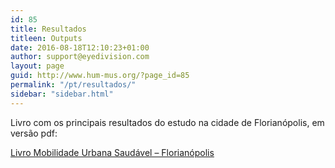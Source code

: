 ```yaml
---
id: 85
title: Resultados
titleen: Outputs
date: 2016-08-18T12:10:23+01:00
author: support@eyedivision.com
layout: page
guid: http://www.hum-mus.org/?page_id=85
permalink: "/pt/resultados/"
sidebar: "sidebar.html"
---
```

Livro com os principais resultados do estudo na cidade de Florianópolis, em versão pdf:

[Livro Mobilidade Urbana Saudável &#8211; Florianópolis](https://www.hum-mus.org/wp-content/uploads/2018/11/Livro-MUS-FLN.pdf)